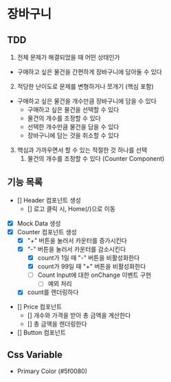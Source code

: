 # 장바구니

## TDD

1. 전체 문제가 해결되었을 때 어떤 상태인가

- 구매하고 싶은 물건을 간편하게 장바구니에 담아둘 수 있다

2. 적당한 난이도로 문제를 변형하거나 쪼개기 (핵심 포함)

- 구매하고 싶은 물건을 개수만큼 장바구니에 담을 수 있다
  - 구매하고 싶은 물건을 선택할 수 있다
  - 물건의 개수를 조정할 수 있다
  - 선택한 개수만큼 물건을 담을 수 있다
  - 장바구니에 담는 것을 취소할 수 있다

3. 핵심과 가까우면서 할 수 있는 적절한 것 하나를 선택
   1. 물건의 개수를 조정할 수 있다 (Counter Component)

## 기능 목록

- [] Header 컴포넌트 생성
  - [] 로고 클릭 시, Home(/)으로 이동
- [x] Mock Data 생성
- [x] Counter 컴포넌트 생성
  - [x] "+" 버튼을 눌러서 카운터를 증가시킨다
  - [x] "-" 버튼을 눌러서 카운터를 감소시킨다
    - [x] count가 1일 때 "-" 버튼을 비활성화한다
    - [x] count가 99일 때 "+" 버튼을 비활성화한다
    - [ ] Count Input에 대한 onChange 이벤트 구현
      - [ ] 예외 처리
  - [x] count를 렌더링하다
- [] Price 컴포넌트
  - [] 개수와 가격을 받아 총 금액을 계산한다
  - [] 총 금액을 렌더링한다
- [] Button 컴포넌트

## Css Variable

- Primary Color (#5f0080)
